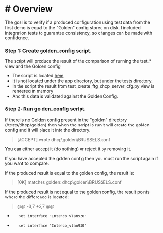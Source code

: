 # # Overview
The goal is to verify if a produced configuration using test data from the first demo is equal to the "Golden" config
stored on disk.  I included integration tests to guarantee consistency, so changes can be made with confidence. 


### Step 1: Create golden_config script.

The script will produce the result of the comparison of running the test_* view and the Golden config.
- The script is located [here](../../../tests/dhcp/compare_golden.py)
- It is not located under the app directory, but under the tests directory.
- In the script the result from test_create_ftg_dhcp_server_cfg.py view is rendered in memory
- And this data is validated against the Golden Config.

### Step 2: Run golden_config script.

If there is no Golden config present in the "golden" directory (/tests/dhcp/golden) then when the script is run
it will create the golden config and it will place it into the directory.

> [ACCEPT] wrote dhcp\golden\BRUSSELS.conf

You can either accept it (do nothing) or reject it by removing it.

If you have accepted the golden config then you must run the script again if you want to compare.

If the produced result is equal to the golden config, the result is:
> [OK] matches golden: dhcp\golden\BRUSSELS.conf

If the produced result is not equal to the golden config, the result points where the difference is located:
> @@ -3,7 +3,7 @@
-        set interface "Interco_vlan920"
+        set interface "Interco_vlan930"

